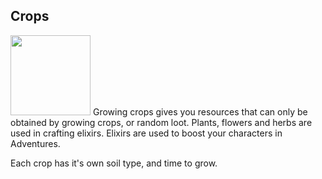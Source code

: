 ## Crops
<img src="\assets\images\icons\fourLeafClover.png" width="128" height="128">
Growing crops gives you resources that can only be obtained by growing crops, or random loot. Plants, flowers and herbs are used in crafting elixirs.
Elixirs are used to boost your characters in Adventures.

Each crop has it's own soil type, and time to grow.